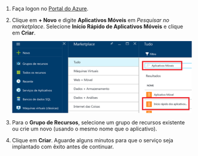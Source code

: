 1. Faça logon no [Portal do Azure].
2. Clique em **+ Novo** e digite **Aplicativos Móveis** em *Pesquisar no marketplace*. Selecione **Início Rápido de Aplicativos Móveis** e clique em **Criar**.
   
    ![Portal do Azure com Início Rápido de Aplicativos Móveis realçado](./media/app-service-mobile-dotnet-backend-create-new-service/search-mobile-apps-quickstart.png)
3. Para o **Grupo de Recursos**, selecione um grupo de recursos existente ou crie um novo (usando o mesmo nome que o aplicativo).
4. Clique em **Criar**. Aguarde alguns minutos para que o serviço seja implantado com êxito antes de continuar.

<!-- URLs. -->
[Portal do Azure]: https://portal.azure.com/

<!----HONumber=AcomDC_0803_2016-->